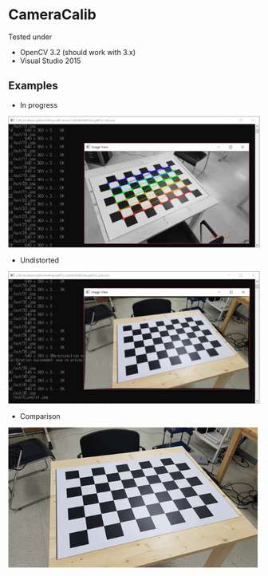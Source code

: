 # CameraCalib
Tested under
* OpenCV 3.2 (should work with 3.x)
* Visual Studio 2015

## Examples
* In progress
<img src='screenshots/image02.png' />

* Undistorted
<img src='screenshots/image01.png' />

* Comparison
<img src='examples/anigif_0.gif' width=500px />
